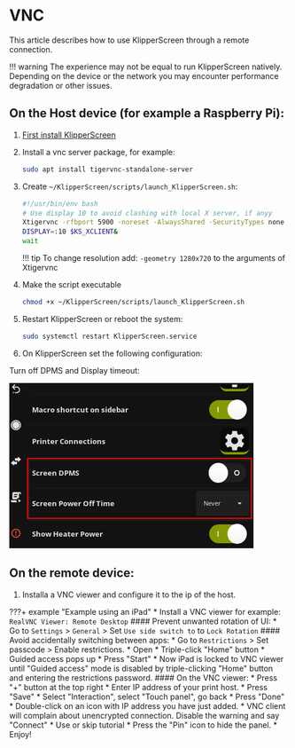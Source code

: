 # VNC

This article describes how to use KlipperScreen through a remote connection.

!!! warning
    The experience may not be equal to run KlipperScreen natively.
    Depending on the device or the network you may encounter performance degradation or other issues.

##  On the Host device (for example a Raspberry Pi):


1. [First install KlipperScreen](Installation.md)
2. Install a vnc server package, for example:
    ```bash
    sudo apt install tigervnc-standalone-server
    ```

3. Create `~/KlipperScreen/scripts/launch_KlipperScreen.sh`:

    ```bash
    #!/usr/bin/env bash
    # Use display 10 to avoid clashing with local X server, if anyy
    Xtigervnc -rfbport 5900 -noreset -AlwaysShared -SecurityTypes none :10&
    DISPLAY=:10 $KS_XCLIENT&
    wait
    ```
    !!! tip
        To change resolution add: `-geometry 1280x720` to the arguments of Xtigervnc

4. Make the script executable
    ```bash
    chmod +x ~/KlipperScreen/scripts/launch_KlipperScreen.sh
    ```
    
5. Restart KlipperScreen or reboot the system:
    ```bash
    sudo systemctl restart KlipperScreen.service
    ```

6. On KlipperScreen set the following configuration:

Turn off DPMS and Display timeout:

![disable_dpms_poweroff](img/disable_dpms_poweroff.png)

## On the remote device:

1. Installa a VNC viewer and  configure it to the ip of the host.


???+ example "Example using an iPad"
    * Install a VNC viewer for example: `RealVNC Viewer: Remote Desktop`
    #### Prevent unwanted rotation of UI:
    * Go to `Settings` > `General` >  Set `Use side switch to` to `Lock Rotation`
    #### Avoid accidentally switching between apps:
    * Go to `Restrictions` > Set passcode > Enable restrictions.
    * Open
    * Triple-click "Home" button
    * Guided access pops up
    * Press "Start"
    * Now iPad is locked to VNC viewer until "Guided access" mode is disabled by triple-clicking "Home" button and entering the restrictions password.
    #### On the VNC viewer:
    * Press "+" button at the top right
    * Enter IP address of your print host.
    * Press "Save"
    * Select "Interaction", select "Touch panel", go back
    * Press "Done"
    * Double-click on an icon with IP address you have just added.
    * VNC client will complain about unencrypted connection. Disable the warning and say "Connect"
    * Use or skip tutorial
    * Press the "Pin" icon to hide the panel.
    * Enjoy!
